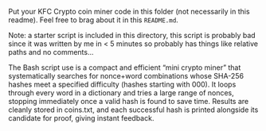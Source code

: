 Put your KFC Crypto coin miner code in this folder (not necessarily in this
readme).  Feel free to brag about it in this `README.md`.

Note: a starter script is included in this directory, this script is probably bad
since it was written by me in < 5 minutes so probably has things like relative paths
and no comments...


The Bash script use is a compact and efficient “mini crypto miner” that systematically searches for nonce+word combinations whose SHA-256 hashes meet a specified difficulty (hashes starting with 000). It loops through every word in a dictionary and tries a large range of nonces, stopping immediately once a valid hash is found to save time. Results are cleanly stored in coins.txt, and each successful hash is printed alongside its candidate for proof, giving instant feedback.
